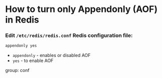 # How to turn only Appendonly (AOF) in Redis

### Edit `/etc/redis/redis.conf` Redis configuration file:

```bash
appendonly yes
```

- `appendonly` - enables or disabled AOF
- `yes` - to enable AOF

group: conf


